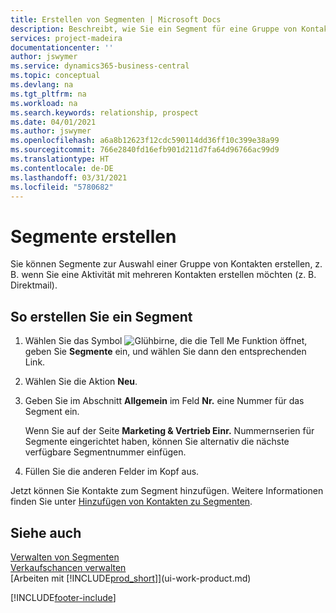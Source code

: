 ```yaml
---
title: Erstellen von Segmenten | Microsoft Docs
description: Beschreibt, wie Sie ein Segment für eine Gruppe von Kontakten in Business Central erstellen, beispielsweise um mehrere Kontakte mit einer Direktsendung anzusprechen.
services: project-madeira
documentationcenter: ''
author: jswymer
ms.service: dynamics365-business-central
ms.topic: conceptual
ms.devlang: na
ms.tgt_pltfrm: na
ms.workload: na
ms.search.keywords: relationship, prospect
ms.date: 04/01/2021
ms.author: jswymer
ms.openlocfilehash: a6a8b12623f12cdc590114dd36ff10c399e38a99
ms.sourcegitcommit: 766e2840fd16efb901d211d7fa64d96766ac99d9
ms.translationtype: HT
ms.contentlocale: de-DE
ms.lasthandoff: 03/31/2021
ms.locfileid: "5780682"
---
```

# <a name="create-segments"></a>Segmente erstellen
Sie können Segmente zur Auswahl einer Gruppe von Kontakten erstellen, z. B. wenn Sie eine Aktivität mit mehreren Kontakten erstellen möchten (z. B. Direktmail).

## <a name="to-create-a-segment"></a>So erstellen Sie ein Segment
1. Wählen Sie das Symbol ![Glühbirne, die die Tell Me Funktion öffnet](media/ui-search/search_small.png "Was möchten Sie tun?"), geben Sie **Segmente** ein, und wählen Sie dann den entsprechenden Link.
2. Wählen Sie die Aktion **Neu**.
3. Geben Sie im Abschnitt **Allgemein** im Feld **Nr.** eine Nummer für das Segment ein.

    Wenn Sie auf der Seite **Marketing & Vertrieb Einr.** Nummernserien für Segmente eingerichtet haben, können Sie alternativ die nächste verfügbare Segmentnummer einfügen.
4. Füllen Sie die anderen Felder im Kopf aus.

Jetzt können Sie Kontakte zum Segment hinzufügen. Weitere Informationen finden Sie unter [Hinzufügen von Kontakten zu Segmenten](marketing-add-contact-segment.md).

## <a name="see-also"></a>Siehe auch
[Verwalten von Segmenten](marketing-segments.md)  
[Verkaufschancen verwalten](marketing-manage-sales-opportunities.md)  
[Arbeiten mit [!INCLUDE[prod_short](includes/prod_short.md)]](ui-work-product.md)  


[!INCLUDE[footer-include](includes/footer-banner.md)]